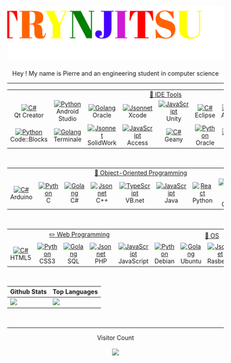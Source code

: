 <h1 align="center">
  <img src="https://github.com/Pierre-Portfolio/Pierre-Portfolio/blob/main/picture/name2.svg" alt="Marton Lederer" />
</h1>
<p align="center">Hey ! My name is Pierre and an engineering student in computer science</p>

---

<table>
   <tr>
   <td colspan="9" align="center">
      <a href="#macropower-tech">
        💼 IDE Tools
      </a>
    </td>
  </tr>
  <tr>
    <td align="center" width="96">
      <a href="#macropower-tech">
        <img src="http://pierre-petillion.fr/photos/competence/Qt_Creator.png" width="48" height="48" alt="C#" />
      </a>
      <br>Qt Creator
    </td>
    <td align="center" width="96">
      <a href="#macropower-tech">
        <img src="http://pierre-petillion.fr/photos/competence/android_studio.png" width="48" height="48" alt="Python" />
      </a>
      <br>Android Studio
    </td>
    <td align="center" width="96">
      <a href="#macropower-tech">
        <img src="http://pierre-petillion.fr/photos/competence/Oracle.png" width="48" height="48" alt="Golang" />
      </a>
      <br>Oracle
    </td>
    <td align="center" width="96">
      <a href="#macropower-tech">
        <img src="http://pierre-petillion.fr/photos/competence/Xcode.png" width="48" height="48" alt="Jsonnet" />
      </a>
      <br>Xcode
    </td> 
    <td align="center" width="96">
      <a href="#macropower-tech">
        <img src="http://pierre-petillion.fr/photos/competence/Unity.png" width="48" height="48" alt="JavaScript" />
      </a>
      <br>Unity
    </td>
    <td align="center" width="96">
      <a href="#macropower-tech">
        <img src="http://pierre-petillion.fr/photos/competence/Eclipse.png" width="48" height="48" alt="C#" />
      </a>
      <br>Eclipse
    </td>
    <td align="center" width="96">
      <a href="#macropower-tech">
        <img src="http://pierre-petillion.fr/photos/competence/anaconda.png" width="48" height="48" alt="Python" />
      </a>
      <br>Anaconda
    </td>
    <td align="center" width="96">
      <a href="#macropower-tech">
        <img src="http://pierre-petillion.fr/photos/competence/Visual_Studio.png" width="48" height="48" alt="Golang" />
      </a>
      <br>Visual Studio
    </td>
    <td align="center" width="96">
      <a href="#macropower-tech">
        <img src="http://pierre-petillion.fr/photos/competence/R_Studio.png" width="48" height="48" alt="JavaScript" />
      </a>
      <br>R Studio
    </td>
  </tr>
  <tr>
    <td align="center" width="96">
      <a href="#macropower-tech">
        <img src="http://pierre-petillion.fr/photos/competence/CodeBlock.png" width="48" height="48" alt="Python" />
      </a>
      <br>Code::Blocks
    </td>
    <td align="center" width="96">
      <a href="#macropower-tech">
        <img src="http://pierre-petillion.fr/photos/competence/Terminale.png" width="48" height="48" alt="Golang" />
      </a>
      <br>Terminale
    </td>
    <td align="center" width="96">
      <a href="#macropower-tech">
        <img src="http://pierre-petillion.fr/photos/competence/solidworks.png" width="48" height="48" alt="Jsonnet" />
      </a>
      <br>SolidWork
    </td> 
    <td align="center" width="96">
      <a href="#macropower-tech">
        <img src="http://pierre-petillion.fr/photos/competence/Access.png" width="48" height="48" alt="JavaScript" />
      </a>
      <br>Access
    </td>
    <td align="center" width="96">
      <a href="#macropower-tech">
        <img src="http://pierre-petillion.fr/photos/competence/Geany.png" width="48" height="48" alt="C#" />
      </a>
      <br>Geany
    </td>
    <td align="center" width="96">
      <a href="#macropower-tech">
        <img src="http://pierre-petillion.fr/photos/competence/VirtualBox.png" width="48" height="48" alt="Python" />
      </a>
      <br>Oracle
    </td>
    <td align="center" width="96">
      <a href="#macropower-tech">
        <img src="http://pierre-petillion.fr/photos/competence/Xampp.png" width="48" height="48" alt="Golang" />
      </a>
      <br>Xampp
    </td>
    <td align="center" width="96">
      <a href="#macropower-tech">
        <img src="http://pierre-petillion.fr/photos/competence/Marionnet.png" width="48" height="48" alt="Jsonnet" />
      </a>
      <br>Marionnet
    </td> 
    <td align="center" width="96">
      <a href="#macropower-tech">
        <img src="http://pierre-petillion.fr/photos/competence/mysql.png" width="48" height="48" alt="JavaScript" />
      </a>
      <br>MySql
    </td>
  </tr>
</table>

<br>

<table>
  <tr>
   <td colspan="9" align="center">
      <a href="#macropower-tech">
        📝 Object-Oriented Programming
      </a>
    </td>
  </tr>
  <tr>
    <td align="center" width="96">
      <a href="#macropower-tech">
        <img src="http://pierre-petillion.fr/photos/competence/arduino.png" width="48" height="48" alt="C#" />
      </a>
      <br>Arduino
    </td>
    <td align="center" width="96">
      <a href="#macropower-tech">
        <img src="http://pierre-petillion.fr/photos/competence/c.png" width="48" height="48" alt="Python" />
      </a>
      <br>C
    </td>
    <td align="center" width="96">
      <a href="#macropower-tech">
        <img src="http://pierre-petillion.fr/photos/competence/csharps.png" width="48" height="48" alt="Golang" />
      </a>
      <br>C#
    </td>
    <td align="center" width="96">
      <a href="#macropower-tech">
        <img src="http://pierre-petillion.fr/photos/competence/c++.png" width="48" height="48" alt="Jsonnet" />
      </a>
      <br>C++
    </td>
    <td align="center" width="96">
      <a href="#macropower-tech">
        <img src="https://icon-library.com/images/visual-basic-net-icon/visual-basic-net-icon-8.jpg" width="48" height="48" alt="TypeScript" />
      </a>
      <br>VB.net
    </td>
    <td align="center" width="96">
      <a href="#macropower-tech">
        <img src="http://pierre-petillion.fr/photos/competence/Java.png" width="48" height="48" alt="JavaScript" />
      </a>
      <br>Java
    </td>
    <td align="center" width="96">
      <a href="#macropower-tech" >
        <img src="http://pierre-petillion.fr/photos/competence/python.png" width="48" height="48" alt="React" />
      </a>
      <br>Python
    </td>
    <td align="center" width="96">
      <a href="#macropower-tech">
        <img src="http://pierre-petillion.fr/photos/competence/qt.png" width="48" height="48" alt="Bootstrap" />
      </a>
      <br>Qt Creator
    </td>
    <td align="center" width="96">
      <a href="#macropower-tech">
        <img src="http://pierre-petillion.fr/photos/competence/Switch.png" width="48" height="48" alt="Sass" />
      </a>
      <br>Switch
    </td>
  </tr>
</table>

<br>

<table>
   <tr>
   <td colspan="5" align="center">
      <a href="#macropower-tech">
        ✏️ Web Programming
      </a>
    </td>
    <td colspan="4" align="center">
      <a href="#macropower-tech">
       🌱 OS
      </a>
    </td>
  </tr>
  <tr>
    <td align="center" width="96">
      <a href="#macropower-tech">
        <img src="http://pierre-petillion.fr/photos/competence/web.png" width="48" height="48" alt="C#" />
      </a>
      <br>HTML5
    </td>
    <td align="center" width="96">
      <a href="#macropower-tech">
        <img src="http://pierre-petillion.fr/photos/competence/css.png" width="48" height="48" alt="Python" />
      </a>
      <br>CSS3
    </td>
    <td align="center" width="96">
      <a href="#macropower-tech">
        <img src="http://pierre-petillion.fr/photos/competence/sql.png" width="48" height="48" alt="Golang" />
      </a>
      <br>SQL
    </td>
    <td align="center" width="96">
      <a href="#macropower-tech">
        <img src="http://pierre-petillion.fr/photos/competence/PHP.jpg" width="48" height="48" alt="Jsonnet" />
      </a>
      <br>PHP
    </td> 
    <td align="center" width="96">
      <a href="#macropower-tech">
        <img src="http://pierre-petillion.fr/photos/competence/js.png" width="48" height="48" alt="JavaScript" />
      </a>
      <br>JavaScript
    </td>
    <td align="center" width="96">
      <a href="#macropower-tech">
        <img src="http://pierre-petillion.fr/photos/competence/debian.png" width="48" height="48" alt="Python" />
      </a>
      <br>Debian
    </td>
    <td align="center" width="96">
      <a href="#macropower-tech">
        <img src="http://pierre-petillion.fr/photos/competence/Ubuntu.png" width="48" height="48" alt="Golang" />
      </a>
      <br>Ubuntu
    </td>
    <td align="center" width="96">
      <a href="#macropower-tech">
        <img src="http://pierre-petillion.fr/photos/competence/Rasberry.png" width="48" height="48" alt="Jsonnet" />
      </a>
      <br>Rasberry
    </td> 
    <td align="center" width="96">
      <a href="#macropower-tech">
        <img src="http://pierre-petillion.fr/photos/competence/android.png" width="48" height="48" alt="JavaScript" />
      </a>
      <br>Android
    </td>
  </tr>
</table>

<br>

| Github Stats | Top Languages |
| --- | --- |
| <img height="137.3px" src="https://github-readme-stats.vercel.app/api?username=Pierre-Portfolio&hide_title=true&hide_border=true&show_icons=true&include_all_commits=true&count_private=true&line_height=21&text_color=000&icon_color=000&bg_color=0,ea6161,ffc64d,fffc4d,52fa5a&theme=graywhite" />| <img height="137.3px" src="https://github-readme-stats.vercel.app/api/top-langs/?username=Pierre-Portfolio&hide=html&hide_title=true&hide_border=true&layout=compact&langs_count=7&exclude_repo=comp426&text_color=000&icon_color=fff&bg_color=0,52fa5a,4dfcff,c64dff&theme=graywhite" /> |

<br>

<!--
![trophy](https://github-profile-trophy.vercel.app/?username=Pierre-Portfolio&row=1&margin-w=40&theme=onedark)
-->

---

<p align="center"> 
  Visitor Count
  <br>
  <br>
  <img src="https://profile-counter.glitch.me/Pierre-Portfolio/count.svg" />
</p>